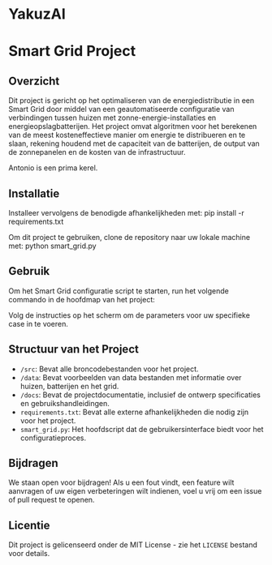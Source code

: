# YakuzAI
# Smart Grid Project

## Overzicht

Dit project is gericht op het optimaliseren van de energiedistributie in een Smart Grid door middel van een geautomatiseerde configuratie van verbindingen tussen huizen met zonne-energie-installaties en energieopslagbatterijen. Het project omvat algoritmen voor het berekenen van de meest kosteneffectieve manier om energie te distribueren en te slaan, rekening houdend met de capaciteit van de batterijen, de output van de zonnepanelen en de kosten van de infrastructuur. 

Antonio is een prima kerel.

## Installatie

Installeer vervolgens de benodigde afhankelijkheden met:
pip install -r requirements.txt

Om dit project te gebruiken, clone de repository naar uw lokale machine met:
python smart_grid.py

## Gebruik

Om het Smart Grid configuratie script te starten, run het volgende commando in de hoofdmap van het project:

Volg de instructies op het scherm om de parameters voor uw specifieke case in te voeren.

## Structuur van het Project

- `/src`: Bevat alle broncodebestanden voor het project.
- `/data`: Bevat voorbeelden van data bestanden met informatie over huizen, batterijen en het grid.
- `/docs`: Bevat de projectdocumentatie, inclusief de ontwerp specificaties en gebruikshandleidingen.
- `requirements.txt`: Bevat alle externe afhankelijkheden die nodig zijn voor het project.
- `smart_grid.py`: Het hoofdscript dat de gebruikersinterface biedt voor het configuratieproces.

## Bijdragen

We staan open voor bijdragen! Als u een fout vindt, een feature wilt aanvragen of uw eigen verbeteringen wilt indienen, voel u vrij om een issue of pull request te openen.

## Licentie

Dit project is gelicenseerd onder de MIT License - zie het `LICENSE` bestand voor details.
